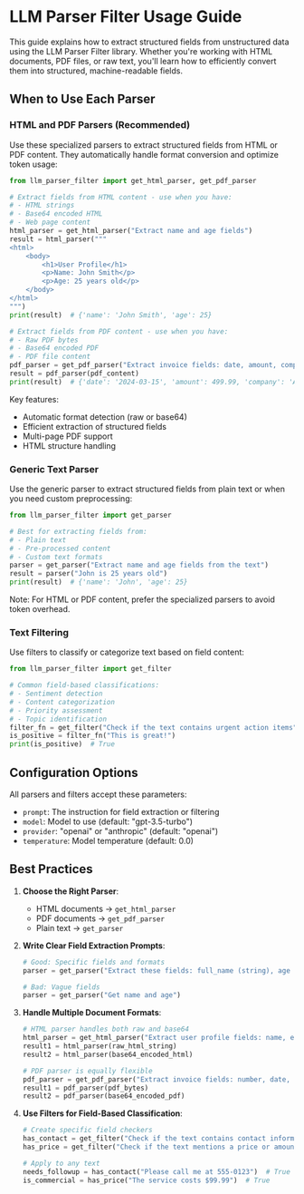 # LLM Parser Filter Usage Guide

This guide explains how to extract structured fields from unstructured data using the LLM Parser Filter library. Whether you're working with HTML documents, PDF files, or raw text, you'll learn how to efficiently convert them into structured, machine-readable fields.

## When to Use Each Parser

### HTML and PDF Parsers (Recommended)

Use these specialized parsers to extract structured fields from HTML or PDF content. They automatically handle format conversion and optimize token usage:

```python
from llm_parser_filter import get_html_parser, get_pdf_parser

# Extract fields from HTML content - use when you have:
# - HTML strings
# - Base64 encoded HTML
# - Web page content
html_parser = get_html_parser("Extract name and age fields")
result = html_parser("""
<html>
    <body>
        <h1>User Profile</h1>
        <p>Name: John Smith</p>
        <p>Age: 25 years old</p>
    </body>
</html>
""")
print(result)  # {'name': 'John Smith', 'age': 25}

# Extract fields from PDF content - use when you have:
# - Raw PDF bytes
# - Base64 encoded PDF
# - PDF file content
pdf_parser = get_pdf_parser("Extract invoice fields: date, amount, company")
result = pdf_parser(pdf_content)
print(result)  # {'date': '2024-03-15', 'amount': 499.99, 'company': 'Acme Corp'}
```

Key features:
- Automatic format detection (raw or base64)
- Efficient extraction of structured fields
- Multi-page PDF support
- HTML structure handling

### Generic Text Parser

Use the generic parser to extract structured fields from plain text or when you need custom preprocessing:

```python
from llm_parser_filter import get_parser

# Best for extracting fields from:
# - Plain text
# - Pre-processed content
# - Custom text formats
parser = get_parser("Extract name and age fields from the text")
result = parser("John is 25 years old")
print(result)  # {'name': 'John', 'age': 25}
```

Note: For HTML or PDF content, prefer the specialized parsers to avoid token overhead.

### Text Filtering

Use filters to classify or categorize text based on field content:

```python
from llm_parser_filter import get_filter

# Common field-based classifications:
# - Sentiment detection
# - Content categorization
# - Priority assessment
# - Topic identification
filter_fn = get_filter("Check if the text contains urgent action items")
is_positive = filter_fn("This is great!")
print(is_positive)  # True
```

## Configuration Options

All parsers and filters accept these parameters:
- `prompt`: The instruction for field extraction or filtering
- `model`: Model to use (default: "gpt-3.5-turbo")
- `provider`: "openai" or "anthropic" (default: "openai")
- `temperature`: Model temperature (default: 0.0)

## Best Practices

1. **Choose the Right Parser**:
   - HTML documents → `get_html_parser`
   - PDF documents → `get_pdf_parser`
   - Plain text → `get_parser`

2. **Write Clear Field Extraction Prompts**:
   ```python
   # Good: Specific fields and formats
   parser = get_parser("Extract these fields: full_name (string), age (number), is_student (boolean)")
   
   # Bad: Vague fields
   parser = get_parser("Get name and age")
   ```

3. **Handle Multiple Document Formats**:
   ```python
   # HTML parser handles both raw and base64
   html_parser = get_html_parser("Extract user profile fields: name, email, role")
   result1 = html_parser(raw_html_string)
   result2 = html_parser(base64_encoded_html)
   
   # PDF parser is equally flexible
   pdf_parser = get_pdf_parser("Extract invoice fields: number, date, total")
   result1 = pdf_parser(pdf_bytes)
   result2 = pdf_parser(base64_encoded_pdf)
   ```

4. **Use Filters for Field-Based Classification**:
   ```python
   # Create specific field checkers
   has_contact = get_filter("Check if the text contains contact information (email or phone)")
   has_price = get_filter("Check if the text mentions a price or amount")
   
   # Apply to any text
   needs_followup = has_contact("Please call me at 555-0123")  # True
   is_commercial = has_price("The service costs $99.99")  # True
   ``` 
